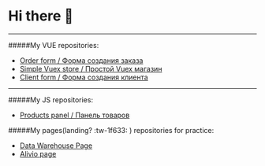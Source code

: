 # Hi there 👋

------------


#####My VUE repositories:


- [Order form / Форма создания заказа](https://github.com/potatbut/order-form "Order form / Форма создания заказа")
- [Simple Vuex store / Простой Vuex магазин](https://github.com/potatbut/vuexed "Simple Vuex store / Простой Vuex магазин")
- [Client form / Форма создания клиента](https://github.com/potatbut/client-form "Client form / Форма создания клиента")

------------

#####My JS repositories:
- [Products panel / Панель товаров](https://github.com/potatbut/products-panel "Products panel / Панель товаров")

#####My pages(landing? :tw-1f633: ) repositories for practice:
- [Data Warehouse Page](https://github.com/potatbut/march "Data Warehouse Page")
- [Alivio page](https://potatbut.github.io/alivio/dist/ "Alivio page")
